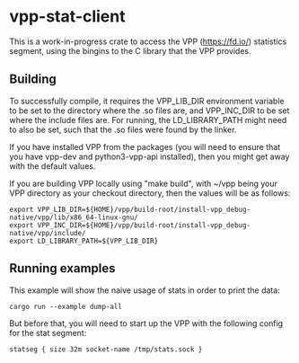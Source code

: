 # vpp-stat-client

This is a work-in-progress crate to access the VPP (https://fd.io/) statistics
segment, using the bingins to the C library that the VPP provides.

## Building

To successfully compile, it requires the VPP_LIB_DIR environment variable to 
be set to the directory where the .so files are, and VPP_INC_DIR to be set
where the include files are. For running, the LD_LIBRARY_PATH might need
to also be set, such that the .so files were found by the linker.

If you have installed VPP from the packages (you will need to ensure
that you have vpp-dev and python3-vpp-api installed), then you might
get away with the default values.

If you are building VPP locally using "make build", with ~/vpp being your VPP directory
as your checkout directory, then the values will be as follows:

```
export VPP_LIB_DIR=${HOME}/vpp/build-root/install-vpp_debug-native/vpp/lib/x86_64-linux-gnu/
export VPP_INC_DIR=${HOME}/vpp/build-root/install-vpp_debug-native/vpp/include/
export LD_LIBRARY_PATH=${VPP_LIB_DIR}
```

## Running examples

This example will show the naive usage of stats in order to print the data:

```
cargo run --example dump-all
```

But before that, you will need to start up the VPP with the following config for the stat segment:

```
statseg { size 32m socket-name /tmp/stats.sock }
```

